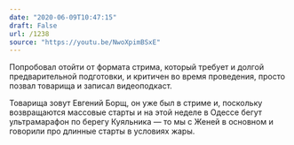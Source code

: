 ```yaml
---
date: "2020-06-09T10:47:15"
draft: False
url: /1238
source: "https://youtu.be/NwoXpimBSxE"
---
```


Попробовал отойти от формата стрима, который требует и долгой предварительной подготовки, и критичен во время проведения, просто позвал товарища и записал видеоподкаст.

Товарища зовут Евгений Борщ, он уже был в стриме и, поскольку возвращаются массовые старты и на этой неделе в Одессе бегут ультрамарафон по берегу Куяльника — то мы с Женей в основном и говорили про длинные старты в условиях жары.
